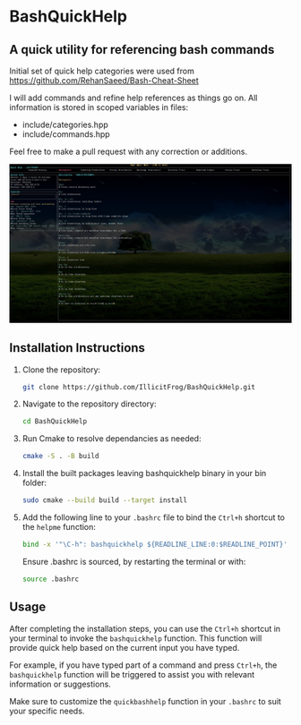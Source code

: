 # BashQuickHelp

## A quick utility for referencing bash commands

Initial set of quick help categories were used from https://github.com/RehanSaeed/Bash-Cheat-Sheet

I will add commands and refine help references as things go on. All information is stored in scoped
variables in files:

- include/categories.hpp
- include/commands.hpp

Feel free to make a pull request with any correction or additions.

![Quick Help](assets/quickhelp.png)

## Installation Instructions

1. Clone the repository:
   ```bash
   git clone https://github.com/IllicitFrog/BashQuickHelp.git
   ```
2. Navigate to the repository directory:
   ```bash
   cd BashQuickHelp
   ```
3. Run Cmake to resolve dependancies as needed:
   ```bash
   cmake -S . -B build
   ```
4. Install the built packages leaving bashquickhelp binary in your bin folder:
   ```bash
   sudo cmake --build build --target install
   ```
5. Add the following line to your `.bashrc` file to bind the `Ctrl+h` shortcut to the `helpme` function:

   ```bash
   bind -x '"\C-h": bashquickhelp ${READLINE_LINE:0:$READLINE_POINT}'
   ```

   Ensure .bashrc is sourced, by restarting the terminal or with:

   ```bash
   source .bashrc
   ```

## Usage

After completing the installation steps, you can use the `Ctrl+h` shortcut in your terminal to invoke the `bashquickhelp` function. This function will provide quick help based on the current input you have typed.

For example, if you have typed part of a command and press `Ctrl+h`, the `bashquickhelp` function will be triggered to assist you with relevant information or suggestions.

Make sure to customize the `quickbashhelp` function in your `.bashrc` to suit your specific needs.
